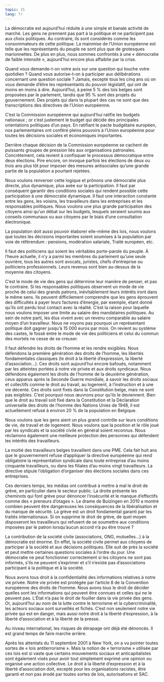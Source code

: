 ```yaml
---
topic: 15
lang: fr
---
```

La démocratie est aujourd’hui réduite à une simple et banale activité de
marché. Les gens ne prennent pas part à la politique et ne participent pas aux
choix politiques. Au contraire, ils sont considérés comme les consommateurs de
cette politique. La mainmise de l’Union européenne est telle que les
représentants du peuple ne sont plus que de grotesques marionnettes. De plus
en plus, nous sommes confrontés à une « démocratie de faible intensité »,
aujourd’hui encore plus affaiblie par la crise.

Quand vous demande-t-on votre avis sur une question qui touche votre quotidien
? Quand vous autorise-t-on à participer aux délibérations concernant une
question sociale ? Jamais, excepté tous les cinq ans où on vous demande
d’élire les représentants du pouvoir législatif, qui ont de moins en moins à
dire. Aujourd’hui, à peine 5 % des lois belges sont proposées par le
parlement, tandis que 95 % sont des projets du gouvernement. Des projets qui
dans la plupart des cas ne sont que des transcriptions des directives de
l’Union européenne.

C’est la Commission européenne qui aujourd’hui ratifie les budgets nationaux ;
or c’est justement le budget qui décide des principales orientations
politiques d’un pays. En ratifiant le pacte budgétaire européen, nos
parlementaires ont conféré pleins pouvoirs à l’Union européenne pour toutes
les décisions sociales et économiques importantes.

Derrière chaque décision de la Commission européenne se cachent de puissants
groupes de pression liés aux organisations patronales. Concrètement, cela
revient à confisquer le processus démocratique entre deux élections. Pire
encore, on invoque parfois les élections de deux ou trois ans plus tôt pour
imposer des mesures antisociales qu’une grande partie de la population a
pourtant rejetées.

Nous voulons renverser cette logique et prônons une démocratie plus directe,
plus dynamique, plus axée sur la participation. Il faut par conséquent
garantir des conditions sociales qui rendent possible cette participation à
une démocratie dynamique. Il faut une interaction constante entre les gens,
les voisins, les travailleurs dans les entreprises et les responsables
politiques. Nous voulons une plus grande participation des citoyens ainsi
qu’un débat sur les budgets, lesquels seraient soumis aux conseils communaux
ou aux citoyens par le biais d’une consultation électronique.

La population doit aussi pouvoir élaborer elle-même des lois, nous voulons que
toutes les décisions importantes soient soumises à la population par voie de
référendum : pensions, modération salariale, Traité européen, etc.

Il faut des politiciens qui soient les véritables porte-parole du peuple. À
l’heure actuelle, il n’y a parmi les membres du parlement qu’une seule
ouvrière, tous les autres sont avocats, juristes, chefs d’entreprise ou
politiciens professionnels. Leurs revenus sont bien au-dessus de la moyenne
des citoyens.

C’est le mode de vie des gens qui détermine leur manière de penser, et pas le
contraire. Si les responsables politiques observent un mode de vie proche de
celui des grands patrons, inévitablement leurs intérêts iront dans le même
sens. Ils peuvent difficilement comprendre que les gens éprouvent des
difficultés à payer leurs factures d’énergie, par exemple, étant donné qu’ils
ont perdu tout contact avec la réalité. C’est la raison pour laquelle nous
voulons imposer une limite au salaire des mandataires politiques. Au sein de
notre parti, les élus vivent avec un revenu comparable au salaire moyen d’un
travailleur. Nous ne voyons pas pourquoi un représentant politique doit gagner
jusqu’à 15 000 euros par mois. On revient au système des castes, le fossé
entre le mode de vie des politiciens et celui du commun des mortels ne cesse
de se creuser.

Il faut défendre les droits de l’homme et les rendre exigibles. Nous défendons
la première génération des droits de l’homme, les libertés fondamentales
classiques (le droit à la liberté d’expression, la liberté d’association…).
Ces droits sont aujourd’hui encore bafoués, notamment par les atteintes
portées à notre vie privée et aux droits syndicaux. Nous défendons également
les droits de l’homme de la deuxième génération, ceux apparus après la Seconde
Guerre mondiale, à savoir les droits sociaux et collectifs comme le droit au
travail, au logement, à l’instruction et à une vie décente. Ces droits sont
fixés dans la Constitution belge, mais ne sont pas exigibles. C’est pourquoi
nous œuvrons pour qu’ils le deviennent. Bien que le droit au travail soit fixé
dans la Constitution et la Déclaration universelle des droits de l’homme des
Nations Unies de 1948, il est actuellement refusé à environ 20 % de la
population en Belgique.

Nous voulons que les gens aient un plus grand contrôle sur leurs conditions de
vie, de travail et de logement. Nous voulons que la position et le rôle joué
par les syndicats et la société civile en général soient reconnus. Nous
réclamons également une meilleure protection des personnes qui défendent les
intérêts des travailleurs.

La moitié des travailleurs belges travaillent dans une PME. Cela fait huit ans
que le gouvernement refuse d’appliquer la directive européenne qui rend
obligatoire la représentation syndicale dans toute entreprise d’au moins
cinquante travailleurs, ou dans les filiales d’au moins vingt travailleurs. La
directive stipule l’obligation d’organiser des élections sociales dans ces
entreprises.

Ces derniers temps, les médias ont contribué à mettre à mal le droit de grève,
en particulier dans le secteur public. La droite présente les cheminots qui
font grève pour dénoncer l’insécurité et le manque d’effectifs comme des «
preneurs d’otages ». Le drame de Buizingen en 2010 a montré combien peuvent
être dangereuses les conséquences de la libéralisation et du manque de
sécurité. La grève est un droit fondamental garanti par les traités
internationaux. Si on supprime le droit de grève, de quel moyen disposeront
les travailleurs qui refusent de se soumettre aux conditions imposées par le
patron lorsqu’aucun accord n’a pu être trouvé ?

La contribution de la société civile (associations, ONG, mutuelles…) à la
démocratie est énorme. En effet, la société civile permet aux citoyens de
participer à la société et aux décisions politiques. Elle suit de près la
société et peut mettre certaines questions sociales à l’ordre du jour. Une
démocratie ne peut fonctionner correctement si les citoyens ne sont pas
informés, s’ils ne peuvent s’exprimer et s’il n’existe pas d’associations
participant à la politique et à la société.

Nous avons tous droit à la confidentialité des informations relatives à notre
vie privée. Notre vie privée est protégée par l’article 8 de la Convention
européenne des droits de l’homme. Nous avons tous le droit de décider quelles
sont les informations qui peuvent être connues et celles qui ne le peuvent
pas. L’État n’a pas le droit de fouiller dans la vie privée des gens. Or,
aujourd’hui au nom de la lutte contre le terrorisme et la cybercriminalité,
les acteurs sociaux sont surveillés et fichés. C’est non seulement notre vie
privée qui est en danger, mais aussi notre droit à la liberté d’expression, à
la liberté d’association et à la liberté de la presse.

Au niveau international, les risques de dérapage ont déjà été dénoncés. Il est
grand temps de faire marche arrière.

Après les attentats du 11 septembre 2001 à New York, on a vu pointer toutes
sortes de « lois antiterrorisme ». Mais la notion de « terrorisme » utilisée
par ces lois est si vaste que certains mouvements sociaux et anticapitalistes
sont également visés pour avoir tout simplement exprimé une opinion ou
organisé une action collective. Le droit à la liberté d’expression et à la
liberté d’association doit, excepté pour les organisations racistes, être
garanti et non pas érodé par toutes sortes de lois, autorisations et SAC.


